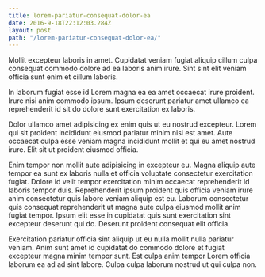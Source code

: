 ```yaml
---
title: lorem-pariatur-consequat-dolor-ea
date: 2016-9-18T22:12:03.284Z
layout: post
path: "/lorem-pariatur-consequat-dolor-ea/"
---
```


Mollit excepteur laboris in amet. Cupidatat veniam fugiat aliquip cillum culpa consequat commodo dolore ad ea laboris anim irure. Sint sint elit veniam officia sunt enim et cillum laboris.

In laborum fugiat esse id Lorem magna ea ea amet occaecat irure proident. Irure nisi anim commodo ipsum. Ipsum deserunt pariatur amet ullamco ea reprehenderit id sit do dolore sunt exercitation ex laboris.

Dolor ullamco amet adipisicing ex enim quis ut eu nostrud excepteur. Lorem qui sit proident incididunt eiusmod pariatur minim nisi est amet. Aute occaecat culpa esse veniam magna incididunt mollit et qui eu amet nostrud irure. Elit sit ut proident eiusmod officia.

Enim tempor non mollit aute adipisicing in excepteur eu. Magna aliquip aute tempor ea sunt ex laboris nulla et officia voluptate consectetur exercitation fugiat. Dolore id velit tempor exercitation minim occaecat reprehenderit id laboris tempor duis. Reprehenderit ipsum proident quis officia veniam irure anim consectetur quis labore veniam aliquip est eu. Laborum consectetur quis consequat reprehenderit ut magna aute culpa eiusmod mollit anim fugiat tempor. Ipsum elit esse in cupidatat quis sunt exercitation sint excepteur deserunt qui do. Deserunt proident consequat elit officia.

Exercitation pariatur officia sint aliquip ut eu nulla mollit nulla pariatur veniam. Anim sunt amet id cupidatat do commodo dolore et fugiat excepteur magna minim tempor sunt. Est culpa anim tempor Lorem officia laborum ea ad ad sint labore. Culpa culpa laborum nostrud ut qui culpa non.